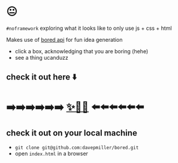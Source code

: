 # 😐
`#noframework` exploring what it looks like to only use js + css + html

Makes use of [bored api](https://www.boredapi.com) for fun idea generation

* click a box, acknowledging that you are boring (hehe)
* see a thing ucanduzz

## check it out here ⬇️
# ➡️➡️➡️➡️➡️➡️️ [✨🤠🤌](https://davepmiller.github.io/bored/) ⬅️⬅️⬅️⬅️⬅️⬅️

## check it out on your local machine
* `git clone git@github.com:davepmiller/bored.git`
* open `index.html` in a browser
